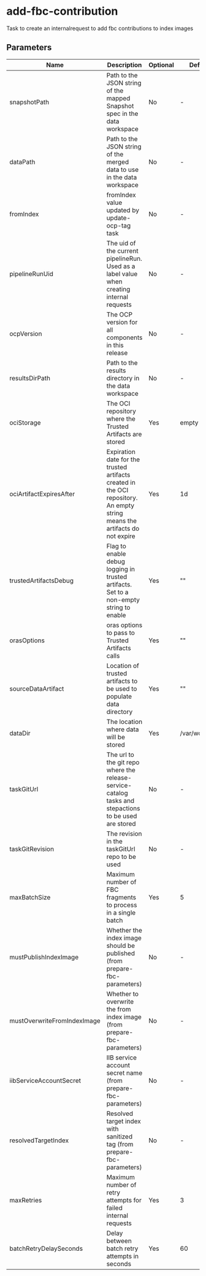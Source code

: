 # add-fbc-contribution

Task to create an internalrequest to add fbc contributions to index images

## Parameters

| Name                        | Description                                                                                                                | Optional | Default value        |
|-----------------------------|----------------------------------------------------------------------------------------------------------------------------|----------|----------------------|
| snapshotPath                | Path to the JSON string of the mapped Snapshot spec in the data workspace                                                  | No       | -                    |
| dataPath                    | Path to the JSON string of the merged data to use in the data workspace                                                    | No       | -                    |
| fromIndex                   | fromIndex value updated by update-ocp-tag task                                                                             | No       | -                    |
| pipelineRunUid              | The uid of the current pipelineRun. Used as a label value when creating internal requests                                  | No       | -                    |
| ocpVersion                  | The OCP version for all components in this release                                                                         | No       | -                    |
| resultsDirPath              | Path to the results directory in the data workspace                                                                        | No       | -                    |
| ociStorage                  | The OCI repository where the Trusted Artifacts are stored                                                                  | Yes      | empty                |
| ociArtifactExpiresAfter     | Expiration date for the trusted artifacts created in the OCI repository. An empty string means the artifacts do not expire | Yes      | 1d                   |
| trustedArtifactsDebug       | Flag to enable debug logging in trusted artifacts. Set to a non-empty string to enable                                     | Yes      | ""                   |
| orasOptions                 | oras options to pass to Trusted Artifacts calls                                                                            | Yes      | ""                   |
| sourceDataArtifact          | Location of trusted artifacts to be used to populate data directory                                                        | Yes      | ""                   |
| dataDir                     | The location where data will be stored                                                                                     | Yes      | /var/workdir/release |
| taskGitUrl                  | The url to the git repo where the release-service-catalog tasks and stepactions to be used are stored                      | No       | -                    |
| taskGitRevision             | The revision in the taskGitUrl repo to be used                                                                             | No       | -                    |
| maxBatchSize                | Maximum number of FBC fragments to process in a single batch                                                               | Yes      | 5                    |
| mustPublishIndexImage       | Whether the index image should be published (from prepare-fbc-parameters)                                                  | No       | -                    |
| mustOverwriteFromIndexImage | Whether to overwrite the from index image (from prepare-fbc-parameters)                                                    | No       | -                    |
| iibServiceAccountSecret     | IIB service account secret name (from prepare-fbc-parameters)                                                              | No       | -                    |
| resolvedTargetIndex         | Resolved target index with sanitized tag (from prepare-fbc-parameters)                                                     | No       | -                    |
| maxRetries                  | Maximum number of retry attempts for failed internal requests                                                              | Yes      | 3                    |
| batchRetryDelaySeconds      | Delay between batch retry attempts in seconds                                                                              | Yes      | 60                   |
